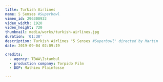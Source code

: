 ```yaml
---
title: Turkish Airlines
name: 5 Senses #Superbowl 
vimeo_id: 296308932
video_width: 1920
video_height: 720
thumbnail: media/works/turkish-airlines.jpg
duration: '01:30'
description: Turkish Airlines "5 Senses #Superbowl" directed by Martin Aamund
date: 2019-09-04 02:09:19

credits: 
  - agency: TBWA\Istanbul
  - production company: Torpido Film
  - DOP: Mathieu Plainfosse

---
```

